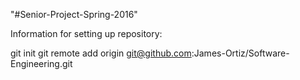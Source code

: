"#Senior-Project-Spring-2016"

Information for setting up repository:

git init
git remote add origin git@github.com:James-Ortiz/Software-Engineering.git 
